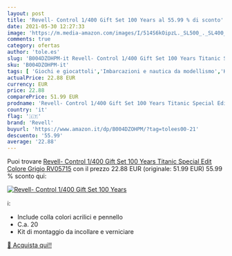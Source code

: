 ```yaml
---
layout: post
title: 'Revell- Control 1/400 Gift Set 100 Years al 55.99 % di sconto'
date: 2021-05-30 12:27:33
image: 'https://m.media-amazon.com/images/I/514S6kOipzL._SL500_._SL400_.jpg'
comments: true
category: ofertas
author: 'tole.es'
slug: 'B004DZOHPM-it Revell- Control 1/400 Gift Set 100 Years Titanic Special...'
sku: 'B004DZOHPM-it'
tags: [ 'Giochi e giocattoli','Imbarcazioni e nautica da modellismo','Kit di modellismo','Modellismo e costruzione','revell', ]
actualPrice: 22.88 EUR
currency: EUR
price: 22.88
comparePrice: 51.99 EUR
prodname: 'Revell- Control 1/400 Gift Set 100 Years Titanic Special Edit  Colore Grigio  RV05715'
country: 'it'
flag: '🇮🇹'
brand: 'Revell'
buyurl: 'https://www.amazon.it/dp/B004DZOHPM/?tag=tolees00-21'
descuento: '55.99'
average: '22.88'
---
```


Puoi trovare [Revell- Control 1/400 Gift Set 100 Years Titanic Special Edit  Colore Grigio  RV05715](https://www.amazon.it/dp/B004DZOHPM/?tag=tolees00-21) con il prezzo 22.88 EUR (originale: 51.99 EUR) 55.99 % sconto qui:

[![Revell- Control 1/400 Gift Set 100 Years](https://m.media-amazon.com/images/I/514S6kOipzL._SL500_._SL400_.jpg)](https://www.amazon.it/dp/B004DZOHPM/?tag=tolees00-21)

ℹ️:

- Include colla colori acrilici e pennello
- C.a. 20
- Kit di montaggio da incollare e verniciare

[🛒 Acquista qui!!](https://www.amazon.it/dp/B004DZOHPM/?tag=tolees00-21)
